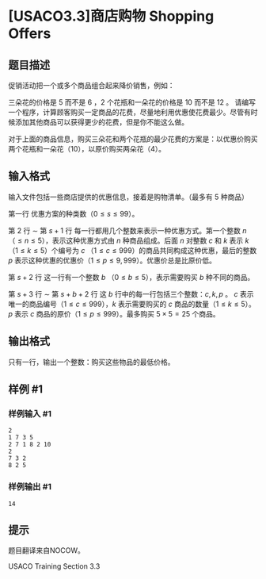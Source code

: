 # [USACO3.3]商店购物 Shopping Offers

## 题目描述

促销活动把一个或多个商品组合起来降价销售，例如：

三朵花的价格是 $5$ 而不是 $6$ ，$2$ 个花瓶和一朵花的价格是 $10$ 而不是 $12$ 。 请编写一个程序，计算顾客购买一定商品的花费，尽量地利用优惠使花费最少。尽管有时候添加其他商品可以获得更少的花费，但是你不能这么做。

对于上面的商品信息，购买三朵花和两个花瓶的最少花费的方案是：以优惠价购买两个花瓶和一朵花（$10$），以原价购买两朵花（$4$）。

## 输入格式

输入文件包括一些商店提供的优惠信息，接着是购物清单。（最多有 $5$ 种商品）

第一行 优惠方案的种类数（$0\leq s\leq99$）。

第 $2$ 行 $\sim$ 第 $s+1$ 行  每一行都用几个整数来表示一种优惠方式。第一个整数 $n$ （$\leq n\leq5$），表示这种优惠方式由 $n$ 种商品组成。后面 $n$ 对整数 $c$ 和 $k$ 表示 $k$ （$1\leq k\leq5$）个编号为 $c$ （$1\leq c\leq999$）的商品共同构成这种优惠，最后的整数 $p$ 表示这种优惠的优惠价（$1\leq p\leq9,999$）。优惠价总是比原价低。

第 $s+2$ 行 这一行有一个整数 $b$ （$0\leq b\leq5$），表示需要购买 $b$ 种不同的商品。

第 $s+3$ 行 $\sim$ 第 $s+b+2$ 行 这 $b$ 行中的每一行包括三个整数：$c,k,p$ 。 $c$ 表示唯一的商品编号（$1\leq c\leq999$），$k$ 表示需要购买的 $c$ 商品的数量（$1\leq k\leq5$）。$p$ 表示 $c$ 商品的原价（$1\leq p\leq999$）。最多购买 $5\times5=25$ 个商品。

## 输出格式

只有一行，输出一个整数：购买这些物品的最低价格。


## 样例 #1

### 样例输入 #1
```
2
1 7 3 5
2 7 1 8 2 10
2
7 3 2
8 2 5
```

### 样例输出 #1

```
14
```

## 提示

题目翻译来自NOCOW。

USACO Training Section 3.3

